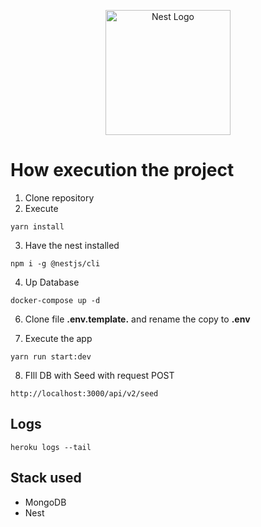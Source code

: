 <p align="center">
  <a href="http://nestjs.com/" target="blank"><img src="https://nestjs.com/img/logo-small.svg" width="200" alt="Nest Logo" /></a>
</p>

# How execution the project

1. Clone repository
2. Execute

```
yarn install
```

3. Have the nest installed

```
npm i -g @nestjs/cli
```

4. Up Database

```
docker-compose up -d
```

6. Clone file **.env.template.** and rename the copy to **.env**

7. Execute the app

```
yarn run start:dev
```

8. FIll DB with Seed with request POST

```
http://localhost:3000/api/v2/seed

```

## Logs

```
heroku logs --tail
```

## Stack used

- MongoDB
- Nest
